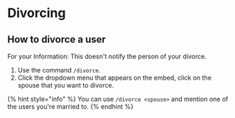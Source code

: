 # Divorcing

## How to divorce a user

For your Information: This doesn't notify the person of your divorce.

1. Use the command `/divorce`.
2. Click the dropdown menu that appears on the embed, click on the spouse that you want to divorce.

{% hint style="info" %}
You can use `/divorce <spouse>` and mention one of the users you're married to.
{% endhint %}
